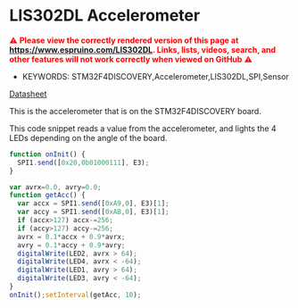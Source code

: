 <!--- Copyright (c) 2013 Gordon Williams, Pur3 Ltd. See the file LICENSE for copying permission. -->
LIS302DL Accelerometer
====================================

<span style="color:red">:warning: **Please view the correctly rendered version of this page at https://www.espruino.com/LIS302DL. Links, lists, videos, search, and other features will not work correctly when viewed on GitHub** :warning:</span>

* KEYWORDS: STM32F4DISCOVERY,Accelerometer,LIS302DL,SPI,Sensor

[Datasheet](/datasheets/LIS302DL.pdf)

This is the accelerometer that is on the STM32F4DISCOVERY board.

This code snippet reads a value from the accelerometer, and lights the 4 LEDs depending on the angle of the board.

```JavaScript
function onInit() {
  SPI1.send([0x20,0b01000111], E3);
}

var avrx=0.0, avry=0.0;
function getAcc() {
  var accx = SPI1.send([0xA9,0], E3)[1];
  var accy = SPI1.send([0xAB,0], E3)[1];
  if (accx>127) accx-=256;
  if (accy>127) accy-=256;
  avrx = 0.1*accx + 0.9*avrx;
  avry = 0.1*accy + 0.9*avry;
  digitalWrite(LED2, avrx > 64);
  digitalWrite(LED4, avrx < -64);
  digitalWrite(LED1, avry > 64);
  digitalWrite(LED3, avry < -64);
}
onInit();setInterval(getAcc, 10);
```
 
